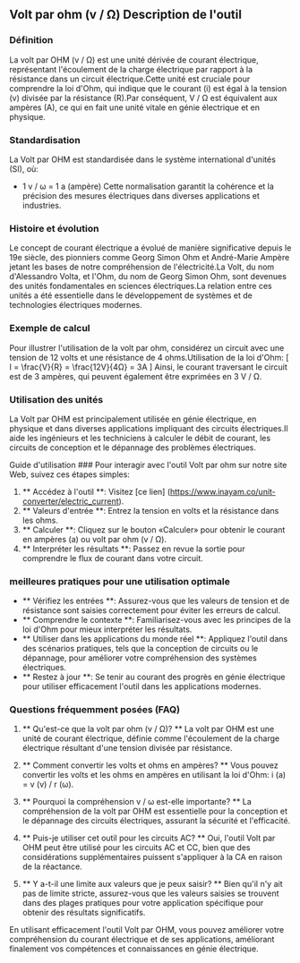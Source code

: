 ## Volt par ohm (v / Ω) Description de l'outil

### Définition
La volt par OHM (v / Ω) est une unité dérivée de courant électrique, représentant l'écoulement de la charge électrique par rapport à la résistance dans un circuit électrique.Cette unité est cruciale pour comprendre la loi d'Ohm, qui indique que le courant (i) est égal à la tension (v) divisée par la résistance (R).Par conséquent, V / Ω est équivalent aux ampères (A), ce qui en fait une unité vitale en génie électrique et en physique.

### Standardisation
La Volt par OHM est standardisée dans le système international d'unités (SI), où:
- 1 v / ω = 1 a (ampère)
Cette normalisation garantit la cohérence et la précision des mesures électriques dans diverses applications et industries.

### Histoire et évolution
Le concept de courant électrique a évolué de manière significative depuis le 19e siècle, des pionniers comme Georg Simon Ohm et André-Marie Ampère jetant les bases de notre compréhension de l'électricité.La Volt, du nom d'Alessandro Volta, et l'Ohm, du nom de Georg Simon Ohm, sont devenues des unités fondamentales en sciences électriques.La relation entre ces unités a été essentielle dans le développement de systèmes et de technologies électriques modernes.

### Exemple de calcul
Pour illustrer l'utilisation de la volt par ohm, considérez un circuit avec une tension de 12 volts et une résistance de 4 ohms.Utilisation de la loi d'Ohm:
\[ I = \frac{V}{R} = \frac{12V}{4Ω} = 3A \]
Ainsi, le courant traversant le circuit est de 3 ampères, qui peuvent également être exprimées en 3 V / Ω.

### Utilisation des unités
La Volt par OHM est principalement utilisée en génie électrique, en physique et dans diverses applications impliquant des circuits électriques.Il aide les ingénieurs et les techniciens à calculer le débit de courant, les circuits de conception et le dépannage des problèmes électriques.

Guide d'utilisation ###
Pour interagir avec l'outil Volt par ohm sur notre site Web, suivez ces étapes simples:
1. ** Accédez à l'outil **: Visitez [ce lien] (https://www.inayam.co/unit-converter/electric_current).
2. ** Valeurs d'entrée **: Entrez la tension en volts et la résistance dans les ohms.
3. ** Calculer **: Cliquez sur le bouton «Calculer» pour obtenir le courant en ampères (a) ou volt par ohm (v / Ω).
4. ** Interpréter les résultats **: Passez en revue la sortie pour comprendre le flux de courant dans votre circuit.

### meilleures pratiques pour une utilisation optimale
- ** Vérifiez les entrées **: Assurez-vous que les valeurs de tension et de résistance sont saisies correctement pour éviter les erreurs de calcul.
- ** Comprendre le contexte **: Familiarisez-vous avec les principes de la loi d'Ohm pour mieux interpréter les résultats.
- ** Utiliser dans les applications du monde réel **: Appliquez l'outil dans des scénarios pratiques, tels que la conception de circuits ou le dépannage, pour améliorer votre compréhension des systèmes électriques.
- ** Restez à jour **: Se tenir au courant des progrès en génie électrique pour utiliser efficacement l'outil dans les applications modernes.

### Questions fréquemment posées (FAQ)

1. ** Qu'est-ce que la volt par ohm (v / Ω)? **
La volt par OHM est une unité de courant électrique, définie comme l'écoulement de la charge électrique résultant d'une tension divisée par résistance.

2. ** Comment convertir les volts et ohms en ampères? **
Vous pouvez convertir les volts et les ohms en ampères en utilisant la loi d'Ohm: i (a) = v (v) / r (ω).

3. ** Pourquoi la compréhension v / ω est-elle importante? **
La compréhension de la volt par OHM est essentielle pour la conception et le dépannage des circuits électriques, assurant la sécurité et l'efficacité.

4. ** Puis-je utiliser cet outil pour les circuits AC? **
Oui, l'outil Volt par OHM peut être utilisé pour les circuits AC et CC, bien que des considérations supplémentaires puissent s'appliquer à la CA en raison de la réactance.

5. ** Y a-t-il une limite aux valeurs que je peux saisir? **
Bien qu'il n'y ait pas de limite stricte, assurez-vous que les valeurs saisies se trouvent dans des plages pratiques pour votre application spécifique pour obtenir des résultats significatifs.

En utilisant efficacement l'outil Volt par OHM, vous pouvez améliorer votre compréhension du courant électrique et de ses applications, améliorant finalement vos compétences et connaissances en génie électrique.